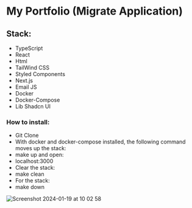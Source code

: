 # My Portfolio (Migrate Application)

## Stack: 

- TypeScript
- React
- Html
- TailWind CSS
- Styled Components
- Next.js
- Email JS
- Docker
- Docker-Compose
- Lib Shadcn UI 

### How to install:

- Git Clone
- With docker and docker-compose installed, the following command moves up the stack:
- make up and open:
- localhost:3000
- Clear the stack:
- make clean
- For the stack:
- make down

![Screenshot 2024-01-19 at 10 02 58](https://github.com/Victor-Zarzar/portfolio-ts/assets/114430780/f06aa811-dffd-46b4-b31c-001958e70338)


